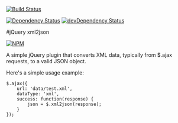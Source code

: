[![Build Status](https://drone.io/github.com/sergeyt/jQuery-xml2json/status.png)](https://drone.io/github.com/sergeyt/jQuery-xml2json/latest)

[![Dependency Status](https://david-dm.org/sergeyt/jQuery-xml2json.svg)](https://david-dm.org/sergeyt/jQuery-xml2json)
[![devDependency Status](https://david-dm.org/sergeyt/jQuery-xml2json/dev-status.svg)](https://david-dm.org/sergeyt/jQuery-xml2json#info=devDependencies)

#jQuery xml2json 

[![NPM](https://nodei.co/npm/jquery-xml2json.png?downloads=true&stars=true)](https://nodei.co/npm/jquery-xml2json/)

A simple jQuery plugin that converts XML data, typically from $.ajax requests, to a valid JSON object.

Here's a simple usage example:

    $.ajax({
        url: 'data/test.xml',
        dataType: 'xml',
        success: function(response) {
            json = $.xml2json(response);
        }
    });
